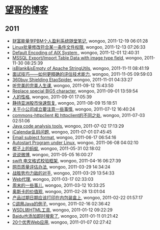 # [望哥的博客](http://blog.sisopipo.com)

## 2011
* [财富能量学PBM个人盈利系统随堂笔记](/2011/2011-12-19-PBM), wongoo, 2011-12-19 06:01:28
* [Linux批量修改符合某一条件文件权限](/2011/2011-12-13-batch_mod_permission_by_pattern_in_linux), wongoo, 2011-12-13 07:26:33
* [Default Encoding of AIX System ](/2011/2011-12-01-default-encoding-of-aix-system), wongoo, 2011-12-01 12:40:31
* [MSSQL Export/Import Table Data with image type field](/2011/2011-11-30-mssql-exportimport-table-data-with-image-type-field), wongoo, 2011-11-30 08:25:39
* [isBlank&isEmpty of Apache StringUtils](/2011/2011-11-11-isblankisempty-of-apache-stringutils), wongoo, 2011-11-11 08:41:19
* [面试技巧——如何更精确的评估技术能力](/2011/2011-11-05-how_to_evaluate_skill_in_interview), wongoo, 2011-11-05 09:59:03
* [360buy Shielding EtaoSpider](/2011/2011-11-01-360buy-shielding-etaospider), wongoo, 2011-11-01 04:33:27
* [听完美的完美人生课](/2011/2011-09-12-wanmei-lecture), wongoo, 2011-09-12 15:43:50
* [Replace special BIG5 character](/2011/2011-09-01-replace-char-with-ufffd-when-decode-failed), wongoo, 2011-09-01 13:59:54
* [人的性格](/2011/2011-09-01-human_nature), wongoo, 2011-09-01 17:05:39
* [静待亚洲股市快速恢复](/2011/2011-08-09-wish_asia_stock_get_well), wongoo, 2011-08-09 15:18:51
* [关于小公司成立要注意一些事情](/2011/2011-07-12-tips_should_noticed_when_building_little_company), wongoo, 2011-07-12 16:40:24
* [commons-httpclient 和 httpclient的不同之处](/2011/2011-07-03-commons-httpclient-and-httpclient), wongoo, 2011-07-03 02:51:06
* [Java code analysis tools](/2011/2011-07-02-java-code-analysis-tools), wongoo, 2011-07-02 17:13:29
* [iCalendar乱码问题](/2011/2011-07-01-icalendar_mass_code), wongoo, 2011-07-01 07:45:45
* [Email subject format](/2011/2011-06-17-email-subject-format), wongoo, 2011-06-17 06:54:16
* [Autostart Program under Linux](/2011/2011-06-08-autostart-program-under-linux), wongoo, 2011-06-08 04:02:10
* [棍子上的蚂蚁](/2011/2011-05-31-ant_on_the_stick), wongoo, 2011-05-31 02:18:02
* [说说微博](/2011/2011-05-05-about_weibo), wongoo, 2011-05-05 16:00:27
* [swift 电文格式校验框架](/2011/2011-04-16-swift_format_check_framework), wongoo, 2011-04-16 06:27:39
* [网页质量评估办法](/2011/2011-03-29-how_to_judge_a_good_web_page), wongoo, 2011-03-29 14:34:24
* [战胜势均力敌的对手](/2011/2011-03-29-how_to_beat_powerful_enemy), wongoo, 2011-03-29 13:54:33
* [Web代理](/2011/2011-03-17-web_proxy), wongoo, 2011-03-17 02:33:03
* [周末的一些事儿](/2011/2011-03-12-something), wongoo, 2011-03-12 10:33:25
* [奥斯卡的价值观](/2011/2011-02-28-oscar_value), wongoo, 2011-02-28 13:01:04
* [产品过期日期应该打印在内包装盒上](/2011/2011-02-22-product_usage_deadline_should_printed_on_packages), wongoo, 2011-02-22 01:57:17
* [C调用Java的例子](/2011/2011-02-16-c_invoke_java), wongoo, 2011-02-16 02:36:42
* [WSDL转HTML工具](/2011/2011-01-12-wsdl2htmltool), wongoo, 2011-01-12 09:22:29
* [Baidu也添加即时搜索了](/2011/2011-01-11-baidu-instant-search), wongoo, 2011-01-11 01:21:42
* [20个优秀Web应用](/2011/2011-01-07-20_good_web_app), wongoo, 2011-01-07 02:27:42
